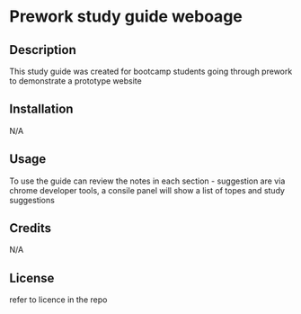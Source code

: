 # Prework study guide weboage 

## Description

This study guide was created for bootcamp students going through prework to demonstrate a prototype website


## Installation
N/A

## Usage
To use the guide can review the notes in each section - suggestion are via chrome developer tools, a consile panel will show a list of topes and study suggestions

## Credits

N/A

## License

refer to licence in the repo



